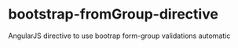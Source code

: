 # bootstrap-fromGroup-directive
AngularJS directive to use bootrap form-group validations automatic
